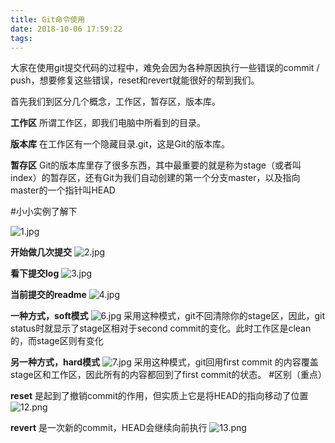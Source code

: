 ```yaml
---
title: Git命令使用
date: 2018-10-06 17:59:22
tags:
---
```


大家在使用git提交代码的过程中，难免会因为各种原因执行一些错误的commit / push，想要修复这些错误，reset和revert就能很好的帮到我们。

首先我们到区分几个概念，工作区，暂存区，版本库。

**工作区**
所谓工作区，即我们电脑中所看到的目录。

**版本库**
在工作区有一个隐藏目录.git，这是Git的版本库。

**暂存区**
Git的版本库里存了很多东西，其中最重要的就是称为stage（或者叫index）的暂存区，还有Git为我们自动创建的第一个分支master，以及指向master的一个指针叫HEAD

#小小实例了解下

![1.jpg](https://upload-images.jianshu.io/upload_images/14339384-b42621a6dd3db2d3.jpg?imageMogr2/auto-orient/strip%7CimageView2/2/w/1240)

**开始做几次提交**
![2.jpg](https://upload-images.jianshu.io/upload_images/14339384-8d7e52440fcb334f.jpg?imageMogr2/auto-orient/strip%7CimageView2/2/w/1240)

**看下提交log**
![3.jpg](https://upload-images.jianshu.io/upload_images/14339384-e4d7a68891094b51.jpg?imageMogr2/auto-orient/strip%7CimageView2/2/w/1240)

**当前提交的readme**
![4.jpg](https://upload-images.jianshu.io/upload_images/14339384-25e76b753234941f.jpg?imageMogr2/auto-orient/strip%7CimageView2/2/w/1240)

**一种方式，soft模式**
![6.jpg](https://upload-images.jianshu.io/upload_images/14339384-6419fb2ce901c22a.jpg?imageMogr2/auto-orient/strip%7CimageView2/2/w/1240)
采用这种模式，git不回清除你的stage区，因此，git status时就显示了stage区相对于second commit的变化。此时工作区是clean 的，而stage区则有变化

**另一种方式，hard模式**
![7.jpg](https://upload-images.jianshu.io/upload_images/14339384-4ad49e7c87bc5a24.jpg?imageMogr2/auto-orient/strip%7CimageView2/2/w/1240)
采用这种模式，git回用first commit 的内容覆盖stage区和工作区，因此所有的内容都回到了first commit的状态。
#区别（重点）

**reset**
是起到了撤销commit的作用，但实质上它是将HEAD的指向移动了位置
![12.png](https://upload-images.jianshu.io/upload_images/14339384-efe2bb12e2043bb6.png?imageMogr2/auto-orient/strip%7CimageView2/2/w/1240)

**revert**
是一次新的commit，HEAD会继续向前执行
![13.png](https://upload-images.jianshu.io/upload_images/14339384-d66f6700cbe7a215.png?imageMogr2/auto-orient/strip%7CimageView2/2/w/1240)